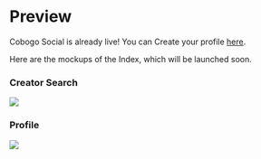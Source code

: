# Preview

Cobogo Social is already live! You can Create your profile [here](https://app.cobogo.social).

Here are the mockups of the Index, which will be launched soon.

### Creator Search

![](../../../.gitbook/assets/Channels\_v2.png)

### Profile

![](../../../.gitbook/assets/Profile\_v3-5\_-\_Blankslate\_-\_Fan.png)
